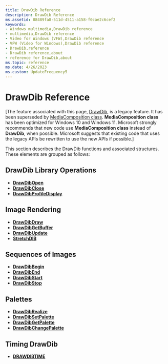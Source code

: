 ```yaml
---
title: DrawDib Reference
description: DrawDib Reference
ms.assetid: 08489fa8-511d-4511-a158-f0cae2c6cef2
keywords:
- Windows multimedia,DrawDib reference
- multimedia,DrawDib reference
- Video for Windows (VFW),DrawDib reference
- VFW (Video for Windows),DrawDib reference
- DrawDib,reference
- DrawDib reference,about
- reference for DrawDib,about
ms.topic: reference
ms.date: 4/26/2023
ms.custom: UpdateFrequency5
---
```


# DrawDib Reference

\[The feature associated with this page, [DrawDib](/windows/win32/multimedia/drawdib), is a legacy feature. It has been superseded by [MediaComposition class](/uwp/api/Windows.Media.Editing.MediaComposition). **MediaComposition class** has been optimized for Windows 10 and Windows 11. Microsoft strongly recommends that new code use **MediaComposition class** instead of **DrawDib**, when possible. Microsoft suggests that existing code that uses the legacy APIs be rewritten to use the new APIs if possible.\]

This section describes the DrawDib functions and associated structures. These elements are grouped as follows:

## DrawDib Library Operations

-   [**DrawDibOpen**](/windows/desktop/api/Vfw/nf-vfw-drawdibopen)
-   [**DrawDibClose**](/windows/desktop/api/Vfw/nf-vfw-drawdibclose)
-   [**DrawDibProfileDisplay**](/windows/desktop/api/Vfw/nf-vfw-drawdibprofiledisplay)

## Image Rendering

-   [**DrawDibDraw**](/windows/desktop/api/Vfw/nf-vfw-drawdibdraw)
-   [**DrawDibGetBuffer**](/windows/desktop/api/Vfw/nf-vfw-drawdibgetbuffer)
-   [**DrawDibUpdate**](/windows/desktop/api/Vfw/nf-vfw-drawdibupdate)
-   [**StretchDIB**](/windows/desktop/api/Vfw/nf-vfw-stretchdib)

## Sequences of Images

-   [**DrawDibBegin**](/windows/desktop/api/Vfw/nf-vfw-drawdibbegin)
-   [**DrawDibEnd**](/windows/desktop/api/Vfw/nf-vfw-drawdibend)
-   [**DrawDibStart**](/windows/desktop/api/Vfw/nf-vfw-drawdibstart)
-   [**DrawDibStop**](/windows/desktop/api/Vfw/nf-vfw-drawdibstop)

## Palettes

-   [**DrawDibRealize**](/windows/desktop/api/Vfw/nf-vfw-drawdibrealize)
-   [**DrawDibSetPalette**](/windows/desktop/api/Vfw/nf-vfw-drawdibsetpalette)
-   [**DrawDibGetPalette**](/windows/desktop/api/Vfw/nf-vfw-drawdibgetpalette)
-   [**DrawDibChangePalette**](/windows/desktop/api/Vfw/nf-vfw-drawdibchangepalette)

## Timing DrawDib

-   [**DRAWDIBTIME**](/windows/desktop/api/Vfw/ns-vfw-drawdibtime)

 

 





